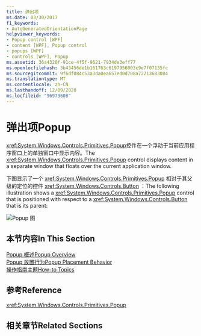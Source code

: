 ```yaml
---
title: 弹出项
ms.date: 03/30/2017
f1_keywords:
- AutoGeneratedOrientationPage
helpviewer_keywords:
- Popup control [WPF]
- content [WPF], Popup control
- popups [WPF]
- controls [WPF], Popup
ms.assetid: 36a4320f-91ce-4f5f-9621-7934de3eff77
ms.openlocfilehash: 3b43456de1b161763c6197956003c9e7f07135fc
ms.sourcegitcommit: 9f6df084c53a3da0ea657ed0d708a72213683084
ms.translationtype: MT
ms.contentlocale: zh-CN
ms.lasthandoff: 12/09/2020
ms.locfileid: "96973608"
---
```

# <a name="popup"></a><span data-ttu-id="700d8-102">弹出项</span><span class="sxs-lookup"><span data-stu-id="700d8-102">Popup</span></span>
<span data-ttu-id="700d8-103"><xref:System.Windows.Controls.Primitives.Popup>控件在一个浮动于当前应用程序窗口上的单独窗口中显示内容。</span><span class="sxs-lookup"><span data-stu-id="700d8-103">The <xref:System.Windows.Controls.Primitives.Popup> control displays content in a separate window that floats over the current application window.</span></span>  
  
 <span data-ttu-id="700d8-104">下图显示了一个 <xref:System.Windows.Controls.Primitives.Popup> 相对于其父级的定位的控件 <xref:System.Windows.Controls.Button> ：</span><span class="sxs-lookup"><span data-stu-id="700d8-104">The following illustration shows a <xref:System.Windows.Controls.Primitives.Popup> control that is positioned with respect to a <xref:System.Windows.Controls.Button> that is its parent:</span></span>  
  
 ![Popup 图](./media/popup/popup-picture-button.jpg)  
  
## <a name="in-this-section"></a><span data-ttu-id="700d8-106">本节内容</span><span class="sxs-lookup"><span data-stu-id="700d8-106">In This Section</span></span>  
 [<span data-ttu-id="700d8-107">Popup 概述</span><span class="sxs-lookup"><span data-stu-id="700d8-107">Popup Overview</span></span>](popup-overview.md)  
 [<span data-ttu-id="700d8-108">Popup 放置行为</span><span class="sxs-lookup"><span data-stu-id="700d8-108">Popup Placement Behavior</span></span>](popup-placement-behavior.md)  
 [<span data-ttu-id="700d8-109">操作指南主题</span><span class="sxs-lookup"><span data-stu-id="700d8-109">How-to Topics</span></span>](popup-how-to-topics.md)  
  
## <a name="reference"></a><span data-ttu-id="700d8-110">参考</span><span class="sxs-lookup"><span data-stu-id="700d8-110">Reference</span></span>  
 <xref:System.Windows.Controls.Primitives.Popup>  
  
## <a name="related-sections"></a><span data-ttu-id="700d8-111">相关章节</span><span class="sxs-lookup"><span data-stu-id="700d8-111">Related Sections</span></span>
